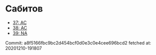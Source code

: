 # Сабитов
- [37: AC](37.md)
- [38: AC](38.md)
- [39: NA](39.md)

Commit: a8f5166fbc9bc2d454bcf0d0e3c0e4cee696bcd2
 fetched at: 20201210-191807
